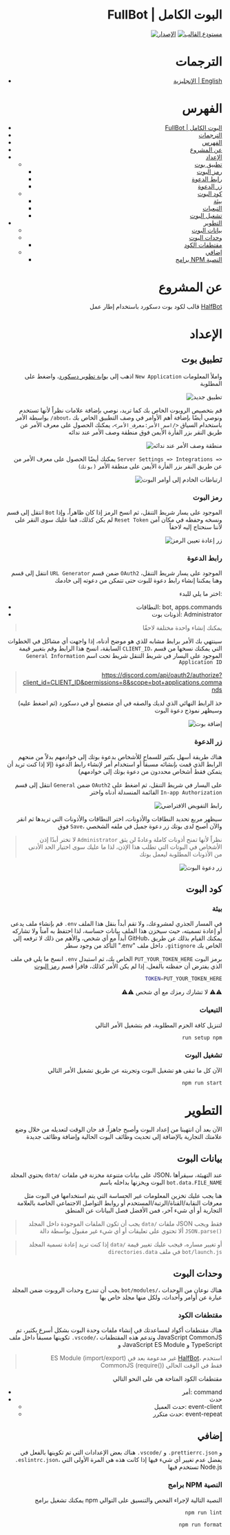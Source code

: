 <div align="right">

# FullBot | البوت الكامل

[![الإصدار](https://img.shields.io/badge/@disqada/halfbot-v3.1.3-a341ff)](https://www.npmjs.com/package/@disqada/halfbot/v/3.1.3)
[![مستودع القالب](https://img.shields.io/badge/Use_This-Template-a341ff)](https://github.com/DisQada/FullBot/generate)

# الترجمات

- [الإنجليزية | English](README.md)

# الفهرس

- [FullBot | البوت الكامل](#fullbot--البوت-الكامل)
- [الترجمات](#الترجمات)
- [الفهرس](#الفهرس)
- [عن المشروع](#عن-المشروع)
- [الإعداد](#الإعداد)
  - [تطبيق بوت](#تطبيق-بوت)
    - [رمز البوت](#رمز-البوت)
    - [رابط الدعوة](#رابط-الدعوة)
    - [زر الدعوة](#زر-الدعوة)
  - [كود البوت](#كود-البوت)
    - [بيئة](#بيئة)
    - [التبعيات](#التبعيات)
    - [تشغيل البوت](#تشغيل-البوت)
- [التطوير](#التطوير)
  - [بيانات البوت](#بيانات-البوت)
  - [وحدات البوت](#وحدات-البوت)
    - [مقتطفات الكود](#مقتطفات-الكود)
  - [إضافي](#إضافي)
    - [برامج NPM النصية](#برامج-npm-النصية)

# عن المشروع

قالب لكود بوت دسكورد باستخدام إطار عمل [HalfBot][halfbot]


# الإعداد

## تطبيق بوت

اذهب إلى [بوابة تطوير دسكورد](https://discord.com/developers/applications)، واضغط على `New Application` واملأ المعلومات المطلوبة

![تطبيق جديد](images/image-1.png)

قم بتخصيص الروبوت الخاص بك كما تريد، نوصي بإضافة علامات نظراً لأنها تستخدم بواسطة الأمر `/about`، ونوصي أيضًا بإضافة أهم الأوامر في وصف التطبيق الخاص بك باستخدام السياق `</اسم_الأمر:معرف_الأمر>`، يمكنك الحصول على معرف الأمر عن طريق النقر بزر الفأرة الأيمن فوق منطقة وصف الأمر عند ندائه

![منطقة وصف الأمر عند ندائه](images/image-2.png)

يمكنك أيضًا الحصول على معرف الأمر من `Server Settings => Integrations => (بوتك)` عن طريق النقر بزر الفأرة الأيمن على منطقة الأمر

![ارتباطات الخادم إلى أوامر البوت](images/image-3.png)
### رمز البوت

انتقل إلى قسم `Bot` الموجود على يسار شريط التنقل، ثم انسخ الرمز إذا كان ظاهراً، وإذا لم يكن كذلك، فما عليك سوى النقر على `Reset Token` ونسخه وحفظه في مكان آمن لأننا سنحتاج إليه لاحقاً

![زر إعادة تعيين الرمز](images/image-4.png)

### رابط الدعوة

انتقل إلى قسم `URL Generator` ضمن قسم `OAuth2` الموجود على يسار شريط التنقل، وهنا يمكننا إنشاء رابط دعوة للبوت حتى تتمكن من دعوته إلى خادمك

اختر ما يلي للبدء:
- النطاقات: bot, apps.commands
- أذونات بوت: Administrator

> يمكنك إنشاء واحدة مختلفة لاحقًا

سينتهي بك الأمر برابط مشابه للذي هو موضح أدناه، إذا واجهت أي مشاكل في الخطوات السابقة، انسخ هذا الرابط وقم بتغيير قيمة `CLIENT_ID`، التي يمكنك نسخها من قسم `General Information` الموجود على اليسار في شريط التنقل شريط تحت اسم `Application ID`

> https://discord.com/api/oauth2/authorize?client_id=CLIENT_ID&permissions=8&scope=bot+applications.commands

خذ الرابط النهائي الذي لديك والصقه في أي متصفح أو في دسكورد (ثم اضغط عليه) وسيظهر نموذج دعوة البوت

![إضافة بوت](images/image-5.png)

### زر الدعوة

هناك طريقة أسهل بكثير للسماح للأشخاص بدعوة بوتك إلى خوادمهم بدلاً من منحهم الرابط الذي قمت بإنشائه مسبقاً أو استخدام أمر لإنشاء رابط الدعوة (إلا إذا كنت تريد أن يتمكن فقط أشخاص محددون من دعوة بوتك إلى خوادمهم)

انتقل إلى قسم `General` ضمن `OAuth2` على اليسار في شريط التنقل، ثم اضغط على القائمة المنسدلة أدناه واختر `In-app Authorization`

![رابط التفويض الافتراضي](images/image-6.png)

سيظهر مربع تحديد النطاقات والأذونات، اختر النطاقات والأذونات التي تريدها ثم انقر فوق `Save`، والآن أصبح لدى بوتك زر دعوة جميل في ملفه الشخصي
> لا تختر أبدًا إذن `Administrator` نظراً لأنها تمنح أذونات كاملة وعادةً لن يثق الأشخاص في البوتات التي تطلب هذا الإذن، لذا ما عليك سوى اختيار الحد الأدنى من الأذونات المطلوبة ليعمل بوتك

![زر دعوة البوت](images/image-7.png)

## كود البوت

### بيئة

قم بإنشاء ملف يدعى `.env` في المسار الجذري لمشروعك، ولا تقم أبداً بنقل هذا الملف أو إعادة تسميته، حيث سيخزن هذا الملف بيانات حساسة، لذا احتفظ به آمناً ولا تشاركه أبداً مع أي شخص، والأهم من ذلك لا ترفعه إلى GitHub، يمكنك القيام بذلك عن طريق التأكد من وجود سطر ".env" داخل ملف `.gitignore` الخاص بك

انسخ ما يلي في ملف `.env` الخاص بك، ثم استبدل `PUT_YOUR_TOKEN_HERE` برمز البوت الذي يفترض أن حفظته بالفعل، إذا لم يكن الأمر كذلك، فاقرأ قسم [رمز البوت](#رمز-البوت)

```bash
TOKEN=PUT_YOUR_TOKEN_HERE
```

⚠️⚠️ لا تشارك رمزك مع أي شخص ⚠️⚠️

### التبعيات

لتنزيل كافة الحزم المطلوبة، قم بتشغيل الأمر التالي

```bash
run setup npm
```

### تشغيل البوت

الآن كل ما تبقى هو تشغيل البوت وتجربته عن طريق تشغيل الأمر التالي

```bash
npm run start
```

# التطوير

الآن بعد أن انتهينا من إعداد البوت وأصبح جاهزاً، قد حان الوقت لتعديله من خلال وضع علامتك التجارية بالإضافة إلى تحديث وظائف البوت الحالية وإضافة وظائف جديدة

## بيانات البوت

يحتوي المجلد `data/` على بيانات متنوعة مخزنة في ملفات JSON، عند التهيئة، سيقرأها البوت ويخزنها بداخله باسم `bot.data.FILE_NAME`

هنا يجب عليك تخزين المعلومات غير الحساسة التي يتم استخدامها في البوت مثل معرفات النقابة/القناة/الرتبة/المستخدم أو روابط التواصل الاجتماعي الخاصة بالعلامة التجارية أو أي شيء آخر، فمن الأفضل فصل البيانات عن المنطق

> يجب أن تكون الملفات الموجودة داخل المجلد `data/` ملفات JSON فقط ويجب ألا تحتوي على تعليقات أو أي شيء غير مقبول بواسطة دالة `JSON.parse()`

> إذا كنت تريد إعادة تسمية المجلد `data/` أو تغيير مساره، فيجب عليك تغيير قيمة `directories.data` في ملف `bot/launch.js`

## وحدات البوت

يجب أن تندرج وحدات الروبوت ضمن المجلد `bot/modules/`، هناك نوعان من الوحدات عبارة عن أوامر وأحداث، ولكل منها مجلد خاص بها

### مقتطفات الكود

هناك مقتطفات أكواد لمساعدتك في إنشاء ملفات وحدة البوت بشكل أسرع بكثير، تم تكوينها مسبقاً داخل ملف `.vscode/`، وتدعم هذه المقتطفات JavaScript CommonJS و JavaScript ES Module و TypeScript

> ES Module (import/export) غير مدعومة بعد في [HalfBot][halfbot]، استخدم CommonJS (require()) فقط في الوقت الحالي

مقتطفات الكود المتاحة هي على النحو التالي

- أمر: command
- حدث
  - حدث العميل: event-client
  - حدث متكرر: event-repeat

## إضافي

هناك بعض الإعدادات التي تم تكوينها بالفعل في `.vscode/` و `.prettierrc.json` و `.eslintrc.json`، يفضل عدم تغيير أي شيء فيها إذا كانت هذه هي المرة الأولى التي تستخدم فيها Node.js

### برامج NPM النصية

يمكنك تشغيل برامج npm النصية التالية لإجراء الفحص والتنسيق على التوالي

```bash
npm run lint
```
```bash
npm run format
```

</div>

[halfbot]: https://github.com/DisQada/HalfBot